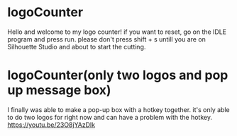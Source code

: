 # logoCounter

Hello and welcome to my logo counter!
if you want to reset, go on the IDLE program and press run.
please don't press shift + s untill you are on Silhouette Studio and about to start the cutting.
# logoCounter(only two logos and pop up message box)
I finally was able to make a pop-up box with a hotkey together.
it's only able to do two logos for right now and can have a problem with the hotkey.
https://youtu.be/23O8jYAzDlk
